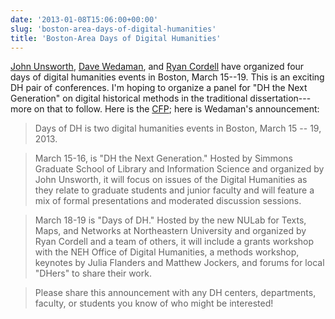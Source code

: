 ```yaml
---
date: '2013-01-08T15:06:00+00:00'
slug: 'boston-area-days-of-digital-humanities'
title: 'Boston-Area Days of Digital Humanities'
---
```


[John Unsworth](http://lts.brandeis.edu/about/org/aboutthecio.html), [Dave Wedaman](http://wedaman.wordpress.com/), and [Ryan Cordell](http://ryan.cordells.us/) have organized four days of digital humanities events in Boston, March 15--19. This is an exciting DH pair of conferences. I'm hoping to organize a panel for "DH the Next Generation" on digital historical methods in the traditional dissertation---more on that to follow. Here is the [CFP](http://nulab.neu.edu/events/dhdays2013/); here is Wedaman's announcement:

> Days of DH is two digital humanities events in Boston, March 15 -- 19, 2013.

> March 15-16, is "DH the Next Generation." Hosted by Simmons Graduate School of Library and Information Science and organized by John Unsworth, it will focus on issues of the Digital Humanities as they relate to graduate students and junior faculty and will feature a mix of formal presentations and moderated discussion sessions.

> March 18-19 is "Days of DH." Hosted by the new NULab for Texts, Maps, and Networks at Northeastern University and organized by Ryan Cordell and a team of others, it will include a grants workshop with the NEH Office of Digital Humanities, a methods workshop, keynotes by Julia Flanders and Matthew Jockers, and forums for local "DHers" to share their work.

> Please share this announcement with any DH centers, departments, faculty, or students you know of who might be interested!
